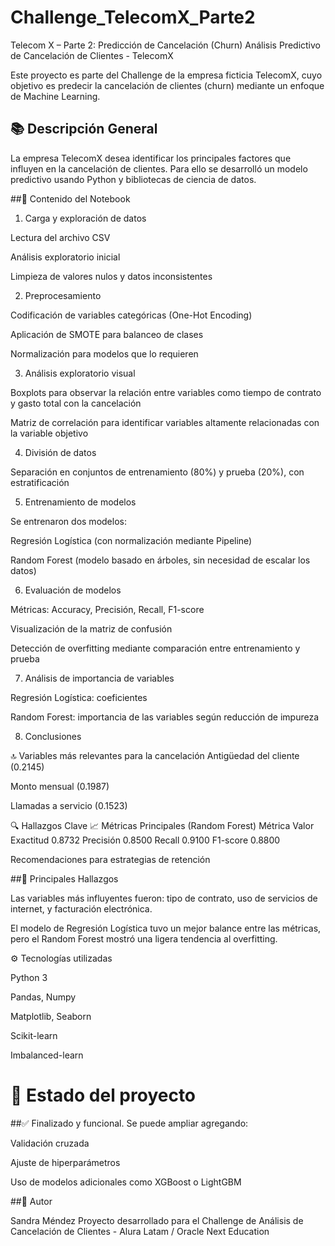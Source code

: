 # Challenge_TelecomX_Parte2
Telecom X – Parte 2: Predicción de Cancelación (Churn)
Análisis Predictivo de Cancelación de Clientes - TelecomX

Este proyecto es parte del Challenge de la empresa ficticia TelecomX, cuyo objetivo es predecir la cancelación de clientes (churn) mediante un enfoque de Machine Learning.

## 📚 Descripción General

La empresa TelecomX desea identificar los principales factores que influyen en la cancelación de clientes. Para ello se desarrolló un modelo predictivo usando Python y bibliotecas de ciencia de datos.

##📄 Contenido del Notebook

1. Carga y exploración de datos

Lectura del archivo CSV

Análisis exploratorio inicial

Limpieza de valores nulos y datos inconsistentes

2. Preprocesamiento

Codificación de variables categóricas (One-Hot Encoding)

Aplicación de SMOTE para balanceo de clases

Normalización para modelos que lo requieren

3. Análisis exploratorio visual

Boxplots para observar la relación entre variables como tiempo de contrato y gasto total con la cancelación

Matriz de correlación para identificar variables altamente relacionadas con la variable objetivo

4. División de datos

Separación en conjuntos de entrenamiento (80%) y prueba (20%), con estratificación

5. Entrenamiento de modelos

Se entrenaron dos modelos:

Regresión Logística (con normalización mediante Pipeline)

Random Forest (modelo basado en árboles, sin necesidad de escalar los datos)

6. Evaluación de modelos

Métricas: Accuracy, Precisión, Recall, F1-score

Visualización de la matriz de confusión

Detección de overfitting mediante comparación entre entrenamiento y prueba

7. Análisis de importancia de variables

Regresión Logística: coeficientes

Random Forest: importancia de las variables según reducción de impureza

8. Conclusiones

🔝  Variables más relevantes para la cancelación
Antigüedad del cliente (0.2145)

Monto mensual (0.1987)

Llamadas a servicio (0.1523)

🔍 Hallazgos Clave
📈 Métricas Principales (Random Forest)
Métrica	Valor
Exactitud	0.8732
Precisión	0.8500
Recall	0.9100
F1-score	0.8800


Recomendaciones para estrategias de retención

##🥇 Principales Hallazgos

Las variables más influyentes fueron: tipo de contrato, uso de servicios de internet, y facturación electrónica.

El modelo de Regresión Logística tuvo un mejor balance entre las métricas, pero el Random Forest mostró una ligera tendencia al overfitting.

⚙️ Tecnologías utilizadas

Python 3

Pandas, Numpy

Matplotlib, Seaborn

Scikit-learn

Imbalanced-learn

# 📅 Estado del proyecto

##✅ Finalizado y funcional. Se puede ampliar agregando:

Validación cruzada

Ajuste de hiperparámetros

Uso de modelos adicionales como XGBoost o LightGBM

##💼 Autor

Sandra Méndez
Proyecto desarrollado para el Challenge de Análisis de Cancelación de Clientes - Alura Latam / Oracle Next Education

